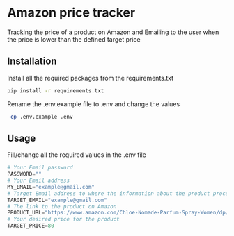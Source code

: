 # Amazon price tracker

Tracking the price of a product on Amazon and Emailing to the user
when the price is lower than the defined target price

## Installation

Install all the required packages from the requirements.txt

```bash
pip install -r requirements.txt
```

Rename the .env.example file to .env and change the values

```bash
 cp .env.example .env
```

## Usage

Fill/change all the required values in the .env file

```python
# Your Email password
PASSWORD=""
# Your Email address
MY_EMAIL="example@gmail.com"
# Target Email address to where the information about the product proce will be sent
TARGET_EMAIL="example@gmail.com"
# The link to the product on Amazon
PRODUCT_URL="https://www.amazon.com/Chloe-Nomade-Parfum-Spray-Women/dp/B07F8FJ7ND/ref=sr_1_11?dchild=1&keywords=chloe+perfume&qid=1632157335&sr=8-11"
# Your desired price for the product
TARGET_PRICE=80

```

